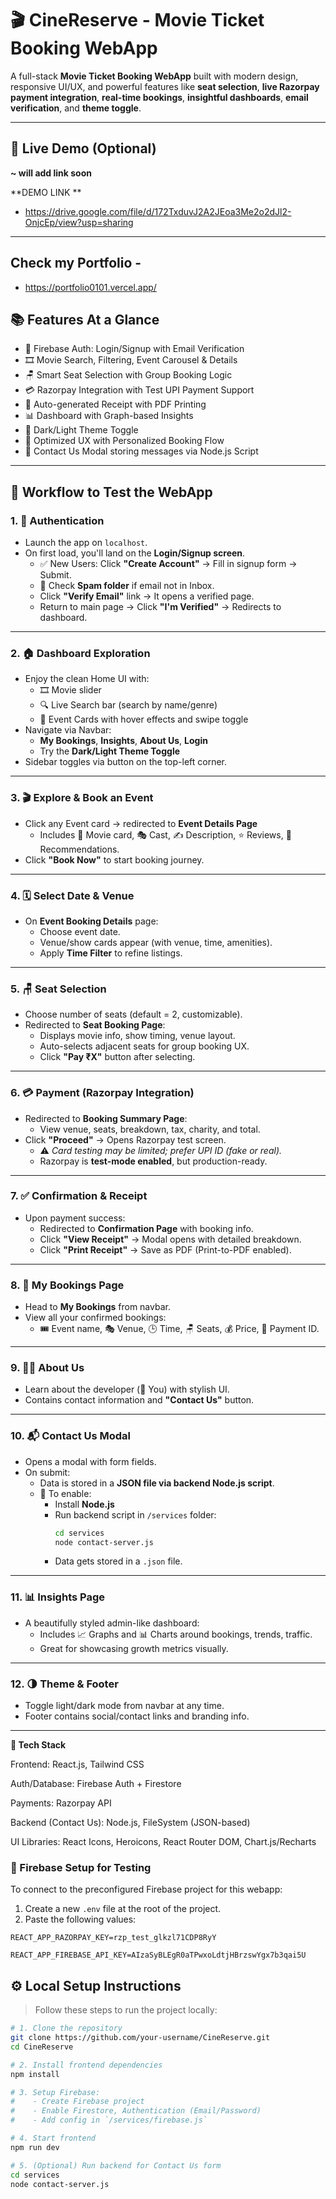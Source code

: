 # 🎬 CineReserve - Movie Ticket Booking WebApp

A full-stack **Movie Ticket Booking WebApp** built with modern design, responsive UI/UX, and powerful features like **seat selection**, **live Razorpay payment integration**, **real-time bookings**, **insightful dashboards**, **email verification**, and **theme toggle**.

---

## 🚀 Live Demo (Optional)
**~ will add link soon**

**DEMO LINK **
- https://drive.google.com/file/d/172TxduvJ2A2JEoa3Me2o2dJl2-OnjcEp/view?usp=sharing
---
## Check my Portfolio - 
- https://portfolio0101.vercel.app/

## 📚 Features At a Glance

- 🔐 Firebase Auth: Login/Signup with Email Verification
- 🎞️ Movie Search, Filtering, Event Carousel & Details
- 🪑 Smart Seat Selection with Group Booking Logic
- 💳 Razorpay Integration with Test UPI Payment Support
- 🧾 Auto-generated Receipt with PDF Printing
- 📊 Dashboard with Graph-based Insights
- 🌙 Dark/Light Theme Toggle
- 🧠 Optimized UX with Personalized Booking Flow
- 📧 Contact Us Modal storing messages via Node.js Script

---

## 🧪 Workflow to Test the WebApp

### 1. 🔑 **Authentication**
- Launch the app on `localhost`.
- On first load, you'll land on the **Login/Signup screen**.
  - ✅ New Users: Click **"Create Account"** → Fill in signup form → Submit.
  - 🔐 Check **Spam folder** if email not in Inbox.
  - Click **"Verify Email"** link → It opens a verified page.
  - Return to main page → Click **"I'm Verified"** → Redirects to dashboard.

---

### 2. 🏠 **Dashboard Exploration**
- Enjoy the clean Home UI with:
  - 🎞️ Movie slider
  - 🔍 Live Search bar (search by name/genre)
  - 📆 Event Cards with hover effects and swipe toggle
- Navigate via Navbar:
  - **My Bookings**, **Insights**, **About Us**, **Login**
  - Try the **Dark/Light Theme Toggle**
- Sidebar toggles via button on the top-left corner.

---

### 3. 🎬 **Explore & Book an Event**
- Click any Event card → redirected to **Event Details Page**
  - Includes 🎥 Movie card, 🎭 Cast, ✍️ Description, ⭐ Reviews, 🎁 Recommendations.
- Click **"Book Now"** to start booking journey.

---

### 4. 🗓️ **Select Date & Venue**
- On **Event Booking Details** page:
  - Choose event date.
  - Venue/show cards appear (with venue, time, amenities).
  - Apply **Time Filter** to refine listings.

---

### 5. 🪑 **Seat Selection**
- Choose number of seats (default = 2, customizable).
- Redirected to **Seat Booking Page**:
  - Displays movie info, show timing, venue layout.
  - Auto-selects adjacent seats for group booking UX.
  - Click **"Pay ₹X"** button after selecting.

---

### 6. 💳 **Payment (Razorpay Integration)**
- Redirected to **Booking Summary Page**:
  - View venue, seats, breakdown, tax, charity, and total.
- Click **"Proceed"** → Opens Razorpay test screen.
  - ⚠️ _Card testing may be limited; prefer UPI ID (fake or real)._  
  - Razorpay is **test-mode enabled**, but production-ready.

---

### 7. ✅ **Confirmation & Receipt**
- Upon payment success:
  - Redirected to **Confirmation Page** with booking info.
  - Click **"View Receipt"** → Modal opens with detailed breakdown.
  - Click **"Print Receipt"** → Save as PDF (Print-to-PDF enabled).

---

### 8. 📂 **My Bookings Page**
- Head to **My Bookings** from navbar.
- View all your confirmed bookings:
  - 🎟️ Event name, 🎭 Venue, 🕒 Time, 🪑 Seats, 💰 Price, 🧾 Payment ID.

---

### 9. 🧑‍💼 **About Us**
- Learn about the developer (👤 You) with stylish UI.
- Contains contact information and **"Contact Us"** button.

---

### 10. 📬 **Contact Us Modal**
- Opens a modal with form fields.
- On submit:
  - Data is stored in a **JSON file via backend Node.js script**.
  - 🔧 To enable:
    - Install **Node.js**
    - Run backend script in `/services` folder:  
      ```bash
      cd services
      node contact-server.js
      ```
    - Data gets stored in a `.json` file.

---

### 11. 📊 **Insights Page**
- A beautifully styled admin-like dashboard:
  - Includes 📈 Graphs and 📊 Charts around bookings, trends, traffic.
  - Great for showcasing growth metrics visually.

---

### 12. 🌗 **Theme & Footer**
- Toggle light/dark mode from navbar at any time.
- Footer contains social/contact links and branding info.

---
**📁 Tech Stack** 

Frontend: React.js, Tailwind CSS

Auth/Database: Firebase Auth + Firestore

Payments: Razorpay API

Backend (Contact Us): Node.js, FileSystem (JSON-based)

UI Libraries: React Icons, Heroicons, React Router DOM, Chart.js/Recharts

### 🔧 Firebase Setup for Testing

To connect to the preconfigured Firebase project for this webapp:

1. Create a new `.env` file at the root of the project.
2. Paste the following values:

```env
REACT_APP_RAZORPAY_KEY=rzp_test_glkzl71CDP8RyY

REACT_APP_FIREBASE_API_KEY=AIzaSyBLEgR0aTPwxoLdtjHBrzswYgx7b3qai5U
```
## ⚙️ Local Setup Instructions

> Follow these steps to run the project locally:

```bash
# 1. Clone the repository
git clone https://github.com/your-username/CineReserve.git
cd CineReserve

# 2. Install frontend dependencies
npm install

# 3. Setup Firebase:
#    - Create Firebase project
#    - Enable Firestore, Authentication (Email/Password)
#    - Add config in `/services/firebase.js`

# 4. Start frontend
npm run dev

# 5. (Optional) Run backend for Contact Us form
cd services
node contact-server.js
